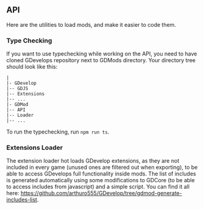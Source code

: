## API

Here are the utilities to load mods, and make it easier to code them.

### Type Checking

If you want to use typechecking while working on the API, you need to have cloned GDevelops repository next to GDMods directory.
Your directory tree should look like this:

```
|
|- GDevelop
|-- GDJS
|-- Extensions
|-- ...
|- GDMod
|-- API
|-- Loader
|-- ...
```

To run the typechecking, run `npm run ts`.

### Extensions Loader

The extension loader hot loads GDevelop extensions, as they are not included in every game (unused ones are filtered out when exporting), to be able to access GDevelops full functionality inside mods.
The list of includes is generated automatically using some modifications to GDCore (to be able to access includes from javascript) and a simple script. You can find it all here: https://github.com/arthuro555/GDevelop/tree/gdmod-generate-includes-list.
